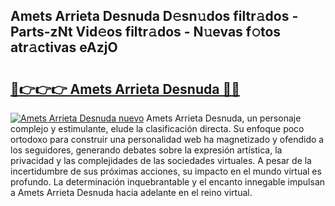 ## Amets Arrieta Desnuda D𝚎sn𝚞dos filtr𝚊dos - Parts-zNt Vid𝚎os filtr𝚊dos - N𝚞evas f𝚘tos atr𝚊ctivas eAzjO

# <h2><a href="http://mb10p0.tromn.icu/?c=Amets+Arrieta+Desnuda">🔗👉👉👉 Amets Arrieta Desnuda 🔗🔗</a></h2>

[![Amets Arrieta Desnuda nuevo](https://i.imgur.com/pEAQMta.gif)](http://mb10p0.tromn.icu/?c=Amets+Arrieta+Desnuda)
Amets Arrieta Desnuda, un personaje complejo y estimulante, elude la clasificación directa. Su enfoque poco ortodoxo para construir una personalidad web ha magnetizado y ofendido a los seguidores, generando debates sobre la expresión artística, la privacidad y las complejidades de las sociedades virtuales. A pesar de la incertidumbre de sus próximas acciones, su impacto en el mundo virtual es profundo. La determinación inquebrantable y el encanto innegable impulsan a Amets Arrieta Desnuda hacia adelante en el reino virtual.
